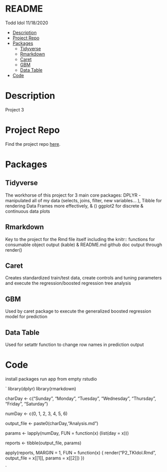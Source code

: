 README
================
Todd Idol
11/18/2020

-   [Description](#description)
-   [Project Repo](#project-repo)
-   [Packages](#packages)
    -   [Tidyverse](#tidyverse)
    -   [Rmarkdown](#rmarkdown)
    -   [Caret](#caret)
    -   [GBM](#gbm)
    -   [Data Table](#data-table)
-   [Code](#code)

Description
===========

Project 3

Project Repo
============

Find the project repo
[here](https://github.com/tkidol/tkidol-ST558-Project3.1).

Packages
========

Tidyverse
---------

The workhorse of this project for 3 main core packages: DPLYR -
manipulated all of my data (selects, joins, filter, new variables… ),
Tibble for rendering Data Frames more effectively, & () ggplot2 for
discrete & continuous data plots

Rmarkdown
---------

Key to the project for the Rmd file itself including the knitr::
functions for consumable object output (kable) & README.md github doc
output through render()

Caret
-----

Creates standardized train/test data, create controls and tuning
parameters and execute the regression/boosted regression tree analysis

GBM
---

Used by caret package to execute the generalized boosted regression
model for prediction

Data Table
----------

Used for setattr function to change row names in prediction output

Code
====

install packages run app from empty rstudio

\` library(dplyr) library(rmarkdown)

charDay &lt;- c(“Sunday”, “Monday”, “Tuesday”, “Wednesday”, “Thursday”,
“Friday”, “Saturday”)

numDay &lt;- c(0, 1, 2, 3, 4, 5, 6)

output\_file &lt;- paste0(charDay,“Analysis.md”)

params &lt;- lapply(numDay, FUN = function(x) (list(day = x)))

reports &lt;- tibble(output\_file, params)

apply(reports, MARGIN = 1, FUN = function(x) { render(“P2\_TKIdol.Rmd”,
output\_file = x\[\[1\]\], params = x\[\[2\]\]) })

\`
